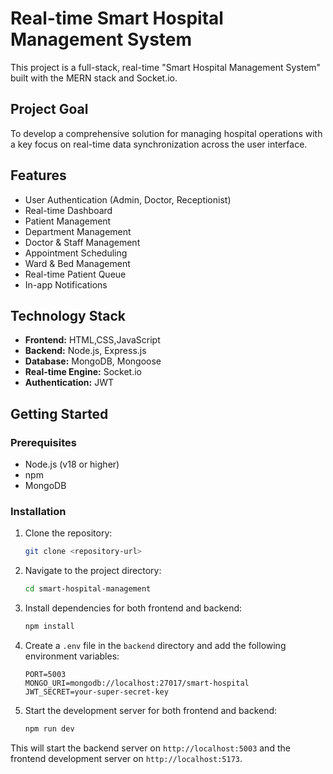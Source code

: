 # Real-time Smart Hospital Management System

This project is a full-stack, real-time "Smart Hospital Management System" built with the MERN stack and Socket.io.

## Project Goal

To develop a comprehensive solution for managing hospital operations with a key focus on real-time data synchronization across the user interface.

## Features

-   User Authentication (Admin, Doctor, Receptionist)
-   Real-time Dashboard
-   Patient Management
-   Department Management
-   Doctor & Staff Management
-   Appointment Scheduling
-   Ward & Bed Management
-   Real-time Patient Queue
-   In-app Notifications

## Technology Stack

-   **Frontend:** HTML,CSS,JavaScript
-   **Backend:** Node.js, Express.js
-   **Database:** MongoDB, Mongoose
-   **Real-time Engine:** Socket.io
-   **Authentication:** JWT

## Getting Started

### Prerequisites

-   Node.js (v18 or higher)
-   npm
-   MongoDB

### Installation

1.  Clone the repository:
    ```sh
    git clone <repository-url>
    ```
2.  Navigate to the project directory:
    ```sh
    cd smart-hospital-management
    ```
3.  Install dependencies for both frontend and backend:
    ```sh
    npm install
    ```
4.  Create a `.env` file in the `backend` directory and add the following environment variables:
    ```
    PORT=5003
    MONGO_URI=mongodb://localhost:27017/smart-hospital
    JWT_SECRET=your-super-secret-key
    ```
5.  Start the development server for both frontend and backend:
    ```sh
    npm run dev
    ```

This will start the backend server on `http://localhost:5003` and the frontend development server on `http://localhost:5173`.
